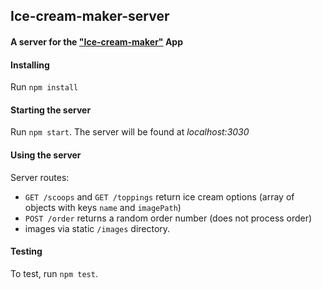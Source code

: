 ## Ice-cream-maker-server

#### A server for the ["Ice-cream-maker"](https://github.com/VodeniZeko/yum-front) App

#### Installing

Run `npm install`

#### Starting the server

Run `npm start`. The server will be found at *localhost:3030*

#### Using the server

Server routes:

- `GET /scoops` and `GET /toppings` return ice cream options (array of objects with keys `name` and `imagePath`)
- `POST /order` returns a random order number (does not process order)
- images via static `/images` directory.

#### Testing

To test, run `npm test`.
